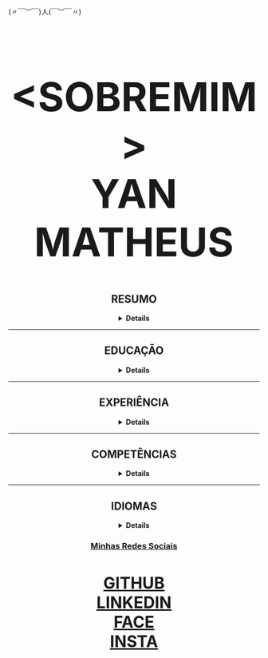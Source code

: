  (〃￣︶￣)人(￣︶￣〃)
<!DOCTYPE html>
<html lang="pt-br">

<head>
    <meta charset="UTF-8">
    <meta http-equiv="X-UA-Compatible" content="IE=edge">
    <meta name="viewport" content="width=device-width, initial-scale=1.0">
    <link rel="stylesheet" href="style.css" />
    <link rel="stylesheet" href="https://fonts.googleapis.com/icon?family=Material+Icons">
    <link rel="stylesheet" href="https://maxcdn.bootstrapcdn.com/bootstrap/3.3.7/css/bootstrap.min.css">
    <link rel="preconnect" href="https://fonts.googleapis.com">
    <link rel="preconnect" href="https://fonts.gstatic.com" crossorigin>
    <link href="https://fonts.googleapis.com/css2?family=Cinzel+Decorative:wght@700;900&display=swap" rel="stylesheet">
    <link href="https://fonts.googleapis.com/css2?family=Coda&display=swap" rel="stylesheet">
    <link href="https://fonts.googleapis.com/css2?family=Rubik+Mono+One&display=swap" rel="stylesheet">
    <meta name="Autor" content="Yan" />
</head>

<body>
    <header class=" header ">
        <navbar class="navbar "
    </header>
    <main class="main ">
        <h1 style="font-size: 80px "><strong>&#60;SOBREMIM&#62;<strong><br>YAN MATHEUS</h1>
            <section>
                <h2>RESUMO</h2>
                    <details>
                        <p>Formado pelo Instituto Federal de Educação Colégio de Aplicação João XXIII - Juiz de Fora;</p>
                        <p>Graduando em Ciências Exatas / Ciência da Computação na UFJF;</p>
                        <p>Atualmente estudando programação web para ser um desenvolvedor Full Stack</p>
                    </details>
                    </section>
                    <hr>
                    <section class="section ">
                        <h2 id="edu ">EDUCAÇÃO</h2>
                        <details>
                            <p>Colégio de Aplicação João XXII (UFJF), Juiz de Fora, MG</p>
                            <ol>
                                <li>Ensino Fundamental / Médio;</li>
                                <li>Fevereiro de 2015 a Dezembro de 2019;</li>
                            </ol>
                            <p>Universidade Federal de Juiz de Fora (UFJF), Juiz de Fora, MG;</p>
                            <ul>
                                <li>Graduação - Cursando Março de 2020 / Março de 2025;</li>
                                <li>Curso: Ciências Exatas - Ciência da Computação.</li>
                            </ul>
                        </details>
                    </section>
                    <hr>
                    <section>
                        <h2 id="exp ">EXPERIÊNCIA</h2>
                        <details>
                            <p>Veículos S.A. / Regional Veículos:</p>
                            <ul>
                                <li>Planejamento;</li>
                                <li>Implementação de campanhas digitais;</li>
                                <li>Captação de clientes;</li>
                                <li>Venda de automóveis;</li>
                            </ul>
                            <p>Friends Hamburgueria/ Distribuidora Santo Copo</p>
                            <ul>
                                <li>Criação de identidade corporativa;</li>
                                <li>Elaboração de cardápio online;</li>
                                <li>Configuração dos cardápios (Uber Eats , Ifood e WhatsApp Business).</li>
                            </ul>
                        </details>
                    </section>
                    <hr>
                    <section>
                        <h2 id="comp ">COMPETÊNCIAS</h2>
                        <details>
                            <p>Office completo;</p>
                            <p>CSS/HTML</p>
                            <p>JavaScript</p>
                            <p>Plugins em Java;</p>
                            <p>PHP/SQL;</p>
                            <p>Photoshop e Illustrator;</p>
                            <p>Administração de Servidores;</p>
                            <p>Manutenção de computadores;</p>
                            <p>Digitação.;</p>
                            <p>Hospedagem web.</p>
                        </details>
                    </section>
                    <hr>
                    <section>
                        <h2 id="iGIT STATUS">IDIOMAS</h2>
                        <details>
                            <p>Inglês Intermediário;</p>
                            <p>Francês Intermediário;</p>
                            <p>Espanhol Intermediário;</p>
                        </details>
                    </section>
                    <footer>
                        <h3><u>Minhas Redes Sociais</u></h3>
                        <h4 style="font-size: xx-large; ">
                            <i class=" glyphicon glyphicon-user "></i>
                            <a href="https://github.com/REFSZIN ">GITHUB</a>
                            <br>
                            <i class="glyphicon glyphicon-cloud "></i>
                            <a href="https://www.linkedin.com/in/yanassis ">LINKEDIN</a>
                            <br>
                            <i class="glyphicon glyphicon-user "></i>
                            <a href="https://www.facebook.com/Yanzins ">FACE</a>
                            <br>
                            <i class="glyphicon glyphicon-envelope "></i>
                            <a href="https://www.instagram.com/yanhame/ ">INSTA</a>
                        </h4>
                    </footer>
            </main>
</body>
</html>
